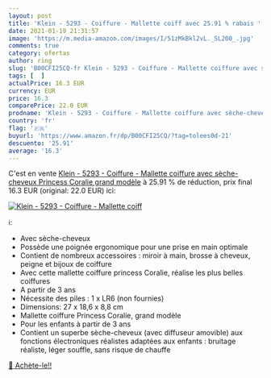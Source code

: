 ```yaml
---
layout: post
title: 'Klein - 5293 - Coiffure - Mallette coiff avec 25.91 % rabais '
date: 2021-01-19 21:31:57
image: 'https://m.media-amazon.com/images/I/51zMkBkl2vL._SL200_.jpg'
comments: true
category: ofertas
author: ring
slug: 'B00CFI25CQ-fr Klein - 5293 - Coiffure - Mallette coiffure avec sèche-...'
tags: [  ]
actualPrice: 16.3 EUR
currency: EUR
price: 16.3
comparePrice: 22.0 EUR
prodname: 'Klein - 5293 - Coiffure - Mallette coiffure avec sèche-cheveux Princess Coralie  grand modèle'
country: 'fr'
flag: '🇫🇷'
buyurl: 'https://www.amazon.fr/dp/B00CFI25CQ/?tag=tolees0d-21'
descuento: '25.91'
average: '16.3'
---
```


C'est en vente [Klein - 5293 - Coiffure - Mallette coiffure avec sèche-cheveux Princess Coralie  grand modèle](https://www.amazon.fr/dp/B00CFI25CQ/?tag=tolees0d-21)  à  25.91 % de réduction, prix final  16.3 EUR (original: 22.0 EUR) ici:

[![Klein - 5293 - Coiffure - Mallette coiff](https://m.media-amazon.com/images/I/51zMkBkl2vL._SL200_.jpg)](https://www.amazon.fr/dp/B00CFI25CQ/?tag=tolees0d-21)

ℹ️:

- Avec sèche-cheveux
- Possède une poignée ergonomique pour une prise en main optimale
- Contient de nombreux accessoires : miroir à main, brosse à cheveux, peigne et bijoux de coiffure
- Avec cette mallette coiffure princess Coralie, réalise les plus belles coiffures
- A partir de 3 ans
- Nécessite des piles : 1 x LR6 (non fournies)
- Dimensions: 27 x 18,6 x 8,8 cm
- Mallette coiffure Princess Coralie, grand modèle
- Pour les enfants à partir de 3 ans
- Contient un superbe sèche-cheveux (avec diffuseur amovible) aux fonctions électroniques réalistes adaptées aux enfants : bruitage réaliste, léger souffle, sans risque de chauffe

[🛒 Achète-le!!](https://www.amazon.fr/dp/B00CFI25CQ/?tag=tolees0d-21)
